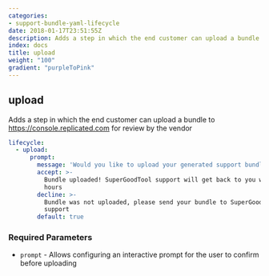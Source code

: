 ```yaml
---
categories:
- support-bundle-yaml-lifecycle
date: 2018-01-17T23:51:55Z
description: Adds a step in which the end customer can upload a bundle to https://console.replicated.com for review by the vendor
index: docs
title: upload
weight: "100"
gradient: "purpleToPink"
---
```


## upload

Adds a step in which the end customer can upload a bundle to https://console.replicated.com for review by the vendor


```yaml
lifecycle:
  - upload:
      prompt:
        message: 'Would you like to upload your generated support bundle for review? - '
        accept: >-
          Bundle uploaded! SuperGoodTool support will get back to you within 24
          hours
        decline: >-
          Bundle was not uploaded, please send your bundle to SuperGoodTool
          support
        default: true
```


### Required Parameters


- `prompt` - Allows configuring an interactive prompt for the user to confirm before uploading

